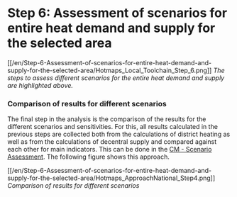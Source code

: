 <h1>Step 6: Assessment of scenarios for entire heat demand and supply for the selected area</h1>

[[/en/Step-6-Assessment-of-scenarios-for-entire-heat-demand-and-supply-for-the-selected-area/Hotmaps_Local_Toolchain_Step_6.png]]
*The steps to assess different scenarios for the entire heat demand and supply are highlighted above.*

### Comparison of results for different scenarios
The final step in the analysis is the comparison of the results for the different scenarios and sensitivities. For this, all results calculated in the previous steps are collected both from the calculations of district heating as well as from the calculations of decentral supply and compared against each other for main indicators. This can be done in the [CM - Scenario Assessment](https://wiki.hotmaps.hevs.ch/en/CM-Scenario-assessment). The following figure shows this approach.

[[/en/Step-6-Assessment-of-scenarios-for-entire-heat-demand-and-supply-for-the-selected-area/Hotmaps_ApproachNational_Step4.png]]
*Comparison of results for different scenarios*


